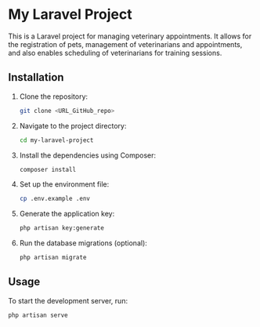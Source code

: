 # My Laravel Project

This is a Laravel project for managing veterinary appointments. It allows for the registration of pets, management of veterinarians and appointments, and also enables scheduling of veterinarians for training sessions.

## Installation

1. Clone the repository:

    ```bash
    git clone <URL_GitHub_repo>
    ```

2. Navigate to the project directory:

    ```bash
    cd my-laravel-project
    ```

3. Install the dependencies using Composer:

    ```bash
    composer install
    ```

4. Set up the environment file:

    ```bash
    cp .env.example .env
    ```

5. Generate the application key:

    ```bash
    php artisan key:generate
    ```

6. Run the database migrations (optional):

    ```bash
    php artisan migrate
    ```

## Usage

To start the development server, run:

```bash
php artisan serve
